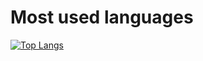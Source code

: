 
<!--
**redluis/redluis**  is a ✨ _special_ ✨ repository because its `README.md` (this file) appears on your GitHub profile.

Here are some ideas to get you started:

- 🔭 I’m currently working on ...
- 🌱 I’m currently learning ...
- 👯 I’m looking to collaborate on ...
- 🤔 I’m looking for help with ...
- 💬 Ask me about ...
- 📫 How to reach me: ...
- 😄 Pronouns: ...
- ⚡ Fun fact: ...
-->
# Most used languages
    
    
[![Top Langs](https://github-readme-stats.vercel.app/api/top-langs/?username=redluis&layout=compact)](https://github.com/redluis/github-readme-stats&layout=compact)
